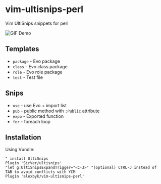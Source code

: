 # vim-ultisnips-perl
Vim  UltiSnips snippets for perl

![GIF Demo](https://raw.github.com/alexbyk/vim-ultisnips-perl/master/demo.gif)

## Templates
* `package` - Evo package
* `class` - Evo class package
* `role` - Evo role package
* `test` - Test file

## Snips
* `use` - use Evo + import list
* `pub` - public method with `:Public` attribute
* `expo` - Exported function
* `for` - foreach loop

## Installation
Using Vundle:
```
" install UltiSnips
Plugin 'SirVer/ultisnips'
"let g:UltiSnipsExpandTrigger="<C-J>" "(optional) CTRL-J instead of TAB to avoid conflicts with YCM
Plugin 'alexbyk/vim-ultisnips-perl'
```
